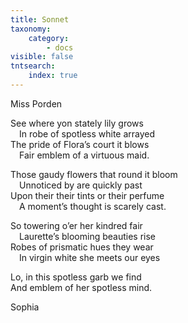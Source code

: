 ```yaml
---
title: Sonnet
taxonomy:
    category:
        - docs
visible: false
tntsearch:
    index: true
---
```


<div class="author">Miss Porden</div>

See where yon stately lily grows  
&emsp;In robe of spotless white arrayed  
The pride of Flora’s court it blows  
&emsp;Fair emblem of a virtuous maid.  
  
Those gaudy flowers that round it bloom  
&emsp;Unnoticed by are quickly past  
Upon their their tints or their perfume  
&emsp;A moment’s thought is scarely cast.  
  
So towering o’er her kindred fair  
&emsp;Laurette’s blooming beauties rise  
Robes of prismatic hues they wear  
&emsp;In virgin white she meets our eyes  
  
Lo, in this spotless garb we find  
And emblem of her spotless mind.  
  
Sophia